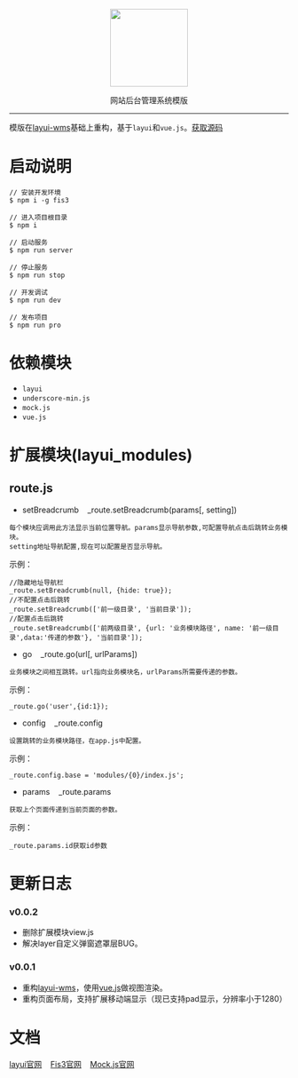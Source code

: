 <p align=center>
  <img src="https://xuffy.github.io/wms-logo.png" alt="" width="140">
</p>
<p align=center>
  网站后台管理系统模版
</p>

---

模版在[layui-wms](https://github.com/Xuffy/layui-wms)基础上重构，基于`layui`和`vue.js`。[获取源码](https://github.com/Xuffy/dx-wms)

启动说明
===
```
// 安装开发环境
$ npm i -g fis3

// 进入项目根目录
$ npm i

// 启动服务
$ npm run server

// 停止服务
$ npm run stop

// 开发调试
$ npm run dev

// 发布项目
$ npm run pro
```

依赖模块
===
- `layui`
- `underscore-min.js`
- `mock.js`
- `vue.js`

扩展模块(layui_modules)
===
## route.js
* setBreadcrumb&nbsp;&nbsp;&nbsp;&nbsp;_route.setBreadcrumb(params[, setting])
 ```
 每个模块应调用此方法显示当前位置导航。params显示导航参数,可配置导航点击后跳转业务模块。
 setting地址导航配置,现在可以配置是否显示导航。
 ```
 示例：
 ```
 //隐藏地址导航栏
_route.setBreadcrumb(null, {hide: true}); 
//不配置点击后跳转
_route.setBreadcrumb(['前一级目录', '当前目录']); 
//配置点击后跳转
_route.setBreadcrumb(['前两级目录', {url: '业务模块路径', name: '前一级目录',data:'传递的参数'}, '当前目录']); 
 ```

* go&nbsp;&nbsp;&nbsp;&nbsp;_route.go(url[, urlParams])
 ```
 业务模块之间相互跳转。url指向业务模块名，urlParams所需要传递的参数。
 ```
 示例：
 ```
 _route.go('user',{id:1});
 ```

* config&nbsp;&nbsp;&nbsp;&nbsp;_route.config
 ```
 设置跳转的业务模块路径，在app.js中配置。
 ```
 示例：
 ```
_route.config.base = 'modules/{0}/index.js';
 ```

* params&nbsp;&nbsp;&nbsp;&nbsp;_route.params
 ```
 获取上个页面传递到当前页面的参数。
 ```
 示例：
 ```
_route.params.id获取id参数
 ```
 

更新日志
===
### v0.0.2
* 删除扩展模块view.js
* 解决layer自定义弹窗遮罩层BUG。

### v0.0.1
* 重构[layui-wms](https://github.com/Xuffy/layui-wms)，使用[vue.js](https://cn.vuejs.org/)做视图渲染。
* 重构页面布局，支持扩展移动端显示（现已支持pad显示，分辨率小于1280）

文档
===
[layui官网](http://www.layui.com/)&nbsp;&nbsp;&nbsp;&nbsp;[Fis3官网](http://fis.baidu.com/fis3/index.html)&nbsp;&nbsp;&nbsp;&nbsp;[Mock.js官网](http://mockjs.com/)&nbsp;&nbsp;&nbsp;&nbsp;

